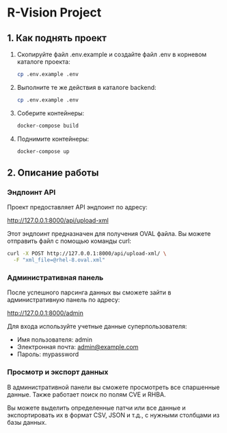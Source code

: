 # R-Vision Project

## 1. Как поднять проект

1. Скопируйте файл .env.example и создайте файл .env в корневом каталоге проекта:

   ```bash
   cp .env.example .env
   ```

2. Выполните те же действия в каталоге backend:

   ```bash
   cp .env.example .env
   ```

3. Соберите контейнеры:

   ```bash
   docker-compose build
   ```

4. Поднимите контейнеры:

   ```bash
   docker-compose up
   ```

## 2. Описание работы

### Эндпоинт API

Проект предоставляет API эндпоинт по адресу:

http://127.0.0.1:8000/api/upload-xml


Этот эндпоинт предназначен для получения OVAL файла. Вы можете отправить файл с помощью команды curl:

```bash
curl -X POST http://127.0.0.1:8000/api/upload-xml/ \
  -F "xml_file=@rhel-8.oval.xml"
```

### Административная панель

После успешного парсинга данных вы сможете зайти в административную панель по адресу:

http://127.0.0.1:8000/admin


Для входа используйте учетные данные суперпользователя:

- Имя пользователя: admin
- Электронная почта: admin@example.com
- Пароль: mypassword

### Просмотр и экспорт данных

В административной панели вы сможете просмотреть все спаршенные данные. Также работает поиск по полям CVE и RHBA.

Вы можете выделить определенные патчи или все данные и экспортировать их в формат CSV, JSON и т.д., с нужными столбцами из базы данных.
